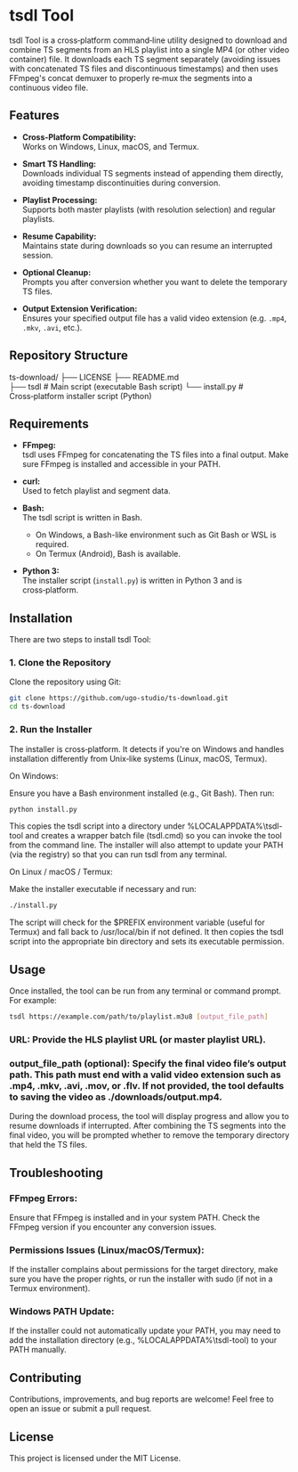# tsdl Tool

tsdl Tool is a cross‑platform command‑line utility designed to download and combine TS segments from an HLS playlist into a single MP4 (or other video container) file. It downloads each TS segment separately (avoiding issues with concatenated TS files and discontinuous timestamps) and then uses FFmpeg's concat demuxer to properly re‑mux the segments into a continuous video file.

## Features

- **Cross‑Platform Compatibility:**  
  Works on Windows, Linux, macOS, and Termux.
  
- **Smart TS Handling:**  
  Downloads individual TS segments instead of appending them directly, avoiding timestamp discontinuities during conversion.
  
- **Playlist Processing:**  
  Supports both master playlists (with resolution selection) and regular playlists.
  
- **Resume Capability:**  
  Maintains state during downloads so you can resume an interrupted session.
  
- **Optional Cleanup:**  
  Prompts you after conversion whether you want to delete the temporary TS files.
  
- **Output Extension Verification:**  
  Ensures your specified output file has a valid video extension (e.g. `.mp4`, `.mkv`, `.avi`, etc.).

## Repository Structure

ts-download/ 
    ├── LICENSE 
    ├── README.md           
    ├── tsdl                # Main script (executable Bash script) 
    └── install.py          # Cross‑platform installer script (Python)

## Requirements

- **FFmpeg:**  
  tsdl uses FFmpeg for concatenating the TS files into a final output. Make sure FFmpeg is installed and accessible in your PATH.

- **curl:**  
  Used to fetch playlist and segment data.

- **Bash:**  
  The tsdl script is written in Bash.  
  - On Windows, a Bash-like environment such as Git Bash or WSL is required.
  - On Termux (Android), Bash is available.

- **Python 3:**  
  The installer script (`install.py`) is written in Python 3 and is cross‑platform.

## Installation

There are two steps to install tsdl Tool:

### 1. Clone the Repository

Clone the repository using Git:

```sh
git clone https://github.com/ugo-studio/ts-download.git
cd ts-download
```

### 2. Run the Installer

The installer is cross‑platform. It detects if you're on Windows and handles installation differently from Unix‑like systems (Linux, macOS, Termux).

On Windows:

Ensure you have a Bash environment installed (e.g., Git Bash). Then run:

```sh
python install.py
```

This copies the tsdl script into a directory under %LOCALAPPDATA%\tsdl-tool and creates a wrapper batch file (tsdl.cmd) so you can invoke the tool from the command line. The installer will also attempt to update your PATH (via the registry) so that you can run tsdl from any terminal.

On Linux / macOS / Termux:

Make the installer executable if necessary and run:

```sh
./install.py
```

The script will check for the $PREFIX environment variable (useful for Termux) and fall back to /usr/local/bin if not defined. It then copies the tsdl script into the appropriate bin directory and sets its executable permission.

## Usage

Once installed, the tool can be run from any terminal or command prompt. For example:

```sh
tsdl https://example.com/path/to/playlist.m3u8 [output_file_path]
```

### URL: Provide the HLS playlist URL (or master playlist URL).

### output_file_path (optional): Specify the final video file’s output path. This path must end with a valid video extension such as .mp4, .mkv, .avi, .mov, or .flv. If not provided, the tool defaults to saving the video as ./downloads/output.mp4.


During the download process, the tool will display progress and allow you to resume downloads if interrupted. After combining the TS segments into the final video, you will be prompted whether to remove the temporary directory that held the TS files.

## Troubleshooting

### FFmpeg Errors:
Ensure that FFmpeg is installed and in your system PATH. Check the FFmpeg version if you encounter any conversion issues.

### Permissions Issues (Linux/macOS/Termux):
If the installer complains about permissions for the target directory, make sure you have the proper rights, or run the installer with sudo (if not in a Termux environment).

### Windows PATH Update:
If the installer could not automatically update your PATH, you may need to add the installation directory (e.g., %LOCALAPPDATA%\tsdl-tool) to your PATH manually.


## Contributing

Contributions, improvements, and bug reports are welcome!
Feel free to open an issue or submit a pull request.

## License

This project is licensed under the MIT License.
